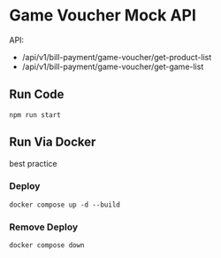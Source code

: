 # Game Voucher Mock API
API:
 - /api/v1/bill-payment/game-voucher/get-product-list
 - /api/v1/bill-payment/game-voucher/get-game-list

## Run Code
`npm run start`

## Run Via Docker
best practice

### Deploy
`docker compose up -d --build`

### Remove Deploy
`docker compose down`
